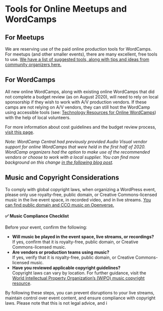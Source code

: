 # Tools for Online Meetups and WordCamps

## For Meetups

We are reserving use of the paid online production tools for WordCamps. For meetups (and other smaller events), there are many excellent, free tools to use. [We have a list of suggested tools, along with tips and ideas from community organizers here.](https://make.wordpress.org/community/handbook/meetup-organizer/resources/organizing-virtual-meetups/)

## For WordCamps

All new online WordCamps, along with existing online WordCamps that did not complete a budget review (as on August 2020), will need to rely on local sponsorship if they wish to work with A/V production vendors. If these camps are not relying on A/V vendors, they can still host the WordCamp using accessible tools (see: [Technology Resources for Online WordCamps](https://make.wordpress.org/community/handbook/virtual-events/online-wordcamp-guidelines/technology-resources-for-online-wordcamps/)) with the help of local volunteers.

For more information about cost guidelines and the budget review process, [visit this page](https://make.wordpress.org/community/handbook/virtual-events/online-wordcamp-cost-guidelines-and-the-budget-review-process/).

*Note: WordCamp Central had previously provided Audio Visual vendor support for online WordCamps that were held in the first half of 2020. WordCamp organizers had the option to make use of the recommended vendors or choose to work with a local supplier. You can find more background on this change [in the following blog post](https://make.wordpress.org/community/2020/07/23/moving-forward-with-online-events/).*

## Music and Copyright Considerations

To comply with global copyright laws, when organizing a WordPress event, please only use royalty-free, public domain, or Creative Commons-licensed music in the live event space, in recorded video, and in live streams. [You can find public domain and CCO music on Openverse.](https://openverse.org/search/audio?q=music&license=pdm,cc0)

#### **✅ Music Compliance Checklist**

Before your event, confirm the following:

*   **Will music be played in the event space, live streams, or recordings?**  
    If yes, confirm that it is royalty-free, public domain, or Creative Commons-licensed music.
*   **Are vendors or production teams using music?**  
    If yes, verify that it is royalty-free, public domain, or Creative Commons-licensed music.
*   **Have you reviewed applicable copyright guidelines?**  
    Copyright laws can vary by location. For further guidance, visit the [World Intellectual Property Organization’s (WIPO) music copyright resource](https://href.li/?https://www.wipo.int/en/web/music).

By following these steps, you can prevent disruptions to your live streams, maintain control over event content, and ensure compliance with copyright laws. Please note that this is not legal advice, and i

<!--
*   [To-do](# "To-do")
-->
